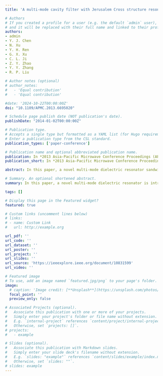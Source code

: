 ```yaml
---
title: 'A multi-mode cavity filter with Jerusalem Cross structure resonator'

# Authors
# If you created a profile for a user (e.g. the default `admin` user), write the username (folder name) here
# and it will be replaced with their full name and linked to their profile.
authors:
- admin
- Y. J. Chen
- N. Xu
- Y. H. Ren
- G. X. Xu
- C. L. Ji
- Z. Y. Zhao
- Y. Y. Zhang
- R. P. Liu

# Author notes (optional)
# author_notes:
#   - 'Equal contribution'
#   - 'Equal contribution'

#date: '2024-10-22T00:00:00Z'
doi: "10.1109/APMC.2013.6695020"

# Schedule page publish date (NOT publication's date).
publishDate: "2014-01-02T00:00:00Z"

# Publication type.
# Accepts a single type but formatted as a YAML list (for Hugo requirements).
# Enter a publication type from the CSL standard.
publication_types: ['paper-conference']

# Publication name and optional abbreviated publication name.
publication: In *2013 Asia-Pacific Microwave Conference Proceedings (APMC)*
publication_short: In *2013 Asia-Pacific Microwave Conference Proceedings (APMC)*

abstract: In this paper, a novel multi-mode dielectric resonator sandwiched by a Jerusalem Cross metal structure in the middle is proposed. This resonator has one degenerate dual modes and another nearby mode. These three modes are smartly used in a cylindrical cavity to generate two transmission zeros and one transmission pole. Therefore a single-cavity multi-mode bandpass filter is designed. In order to excite the three modes, two ports are placed orthogonally and another two tuning screws are needed to provide similar capacitance effects as the port pins. Simulation results show that the cavity with the resonator successfully becomes a bandpass filter and measurement results also prove this concept.

# Summary. An optional shortened abstract.
summary: In this paper, a novel multi-mode dielectric resonator is introduced. It consists of two layers of ceramics and a Jerusalem cross metal structure sandwiched in the middle. 

tags: []

# Display this page in the Featured widget?
featured: true

# Custom links (uncomment lines below)
# links:
# - name: Custom Link
#   url: http://example.org

url_pdf: ''
url_code: ''
url_dataset: ''
url_poster: ''
url_project: ''
url_slides: ''
url_source: 'https://ieeexplore.ieee.org/document/10831599'
url_video: ''

# Featured image
# To use, add an image named `featured.jpg/png` to your page's folder.
image:
  # caption: 'Image credit: [**Unsplash**](https://unsplash.com/photos/pLCdAaMFLTE)'
  focal_point: ''
  preview_only: false

# Associated Projects (optional).
#   Associate this publication with one or more of your projects.
#   Simply enter your project's folder or file name without extension.
#   E.g. `internal-project` references `content/project/internal-project/index.md`.
#   Otherwise, set `projects: []`.
# projects:
#   - example

# Slides (optional).
#   Associate this publication with Markdown slides.
#   Simply enter your slide deck's filename without extension.
#   E.g. `slides: "example"` references `content/slides/example/index.md`.
#   Otherwise, set `slides: ""`.
# slides: example
---
```


<!-- {{% callout note %}}
Click the _Cite_ button above to demo the feature to enable visitors to import publication metadata into their reference management software.
{{% /callout %}}

{{% callout note %}}
Create your slides in Markdown - click the _Slides_ button to check out the example.
{{% /callout %}} -->

<!-- Add the publication's **full text** or **supplementary notes** here. You can use rich formatting such as including [code, math, and images](https://docs.hugoblox.com/content/writing-markdown-latex/). -->
